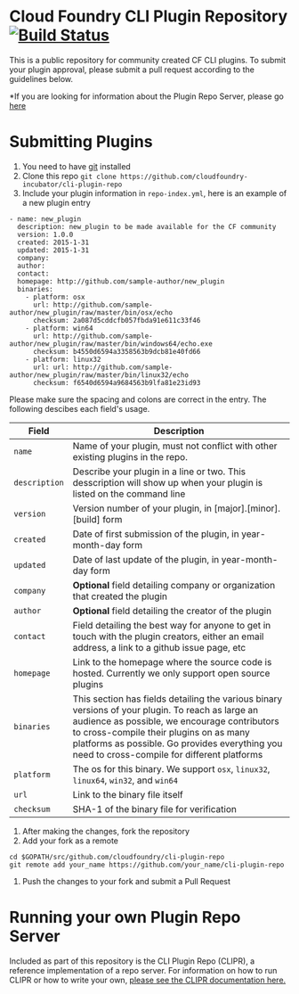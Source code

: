 Cloud Foundry CLI Plugin Repository [![Build Status](https://travis-ci.org/cloudfoundry-incubator/cli-plugin-repo.svg?branch=master)](https://travis-ci.org/cloudfoundry-incubator/cli-plugin-repo)
=================

This is a public repository for community created CF CLI plugins. To submit your plugin
approval, please submit a pull request according to the guidelines below.

*If you are looking for information about the Plugin Repo Server, please go [here](https://github.com/cloudfoundry-incubator/cli-plugin-repo/blob/master/CLIPR.md)

Submitting Plugins
=================
1. You need to have [git](http://git-scm.com/downloads) installed
1. Clone this repo `git clone https://github.com/cloudfoundry-incubator/cli-plugin-repo`
1. Include your plugin information in `repo-index.yml`, here is an example of a new plugin entry
  ```
  - name: new_plugin
    description: new_plugin to be made available for the CF community
    version: 1.0.0
    created: 2015-1-31
    updated: 2015-1-31
    company:
    author:
    contact:
    homepage: http://github.com/sample-author/new_plugin
    binaries:
      - platform: osx 
        url: http://github.com/sample-author/new_plugin/raw/master/bin/osx/echo
        checksum: 2a087d5cddcfb057fbda91e611c33f46
      - platform: win64 
        url: http://github.com/sample-author/new_plugin/raw/master/bin/windows64/echo.exe
        checksum: b4550d6594a3358563b9dcb81e40fd66
      - platform: linux32
        url: url: http://github.com/sample-author/new_plugin/raw/master/bin/linux32/echo
        checksum: f6540d6594a9684563b9lfa81e23id93
  ```
  Please make sure the spacing and colons are correct in the entry. The following descibes each field's usage.
  
  Field | Description
  ------ | ---------
  `name` | Name of your plugin, must not conflict with other existing plugins in the repo.
  `description` | Describe your plugin in a line or two. This desscription will show up when your plugin is listed on the command line
  `version` | Version number of your plugin, in [major].[minor].[build] form
  `created` | Date of first submission of the plugin, in year-month-day form
  `updated` | Date of last update of the plugin, in year-month-day form
  `company` | <b>Optional</b> field detailing company or organization that created the plugin
  `author` | <b>Optional</b> field detailing the creator of the plugin
  `contact` | Field detailing the best way for anyone to get in touch with the plugin creators, either an email address, a link to a github issue page, etc
  `homepage` | Link to the homepage where the source code is hosted. Currently we only support open source plugins
  `binaries` | This section has fields detailing the various binary versions of your plugin. To reach as large an audience as possible, we encourage contributors to cross-compile their plugins on as many platforms as possible. Go provides everything you need to cross-compile for different platforms
   `platform` | The os for this binary. We support `osx`, `linux32`, `linux64`, `win32`, and `win64`
   `url` | Link to the binary file itself
   `checksum` | SHA-1 of the binary file for verification

1. After making the changes, fork the repository
1. Add your fork as a remote
```
cd $GOPATH/src/github.com/cloudfoundry/cli-plugin-repo
git remote add your_name https://github.com/your_name/cli-plugin-repo
```
1. Push the changes to your fork and submit a Pull Request

 
Running your own Plugin Repo Server
=================
Included as part of this repository is the CLI Plugin Repo (CLIPR), a reference implementation of a repo server. For information on how to run CLIPR or how to write your own, [please see the CLIPR documentation here.](https://github.com/cloudfoundry-incubator/cli-plugin-repo/blob/master/CLIPR.md)
